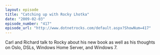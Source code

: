```yaml
---
layout: episode
title: "Catching up with Rocky Lhotka"
date: "2009-02-03"
episode_number: "417"
episode_url: "http://www.dotnetrocks.com/default.aspx?ShowNum=417"
---
```


Carl and Richard talk to Rocky about his new book as well as his thoughts on Oslo, DSLs, Windows Home Server, and Windows 7.

